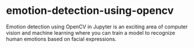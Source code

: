# emotion-detection-using-opencv
Emotion detection using OpenCV in Jupyter is an exciting area of computer vision and machine learning where you can train a model to recognize human emotions based on facial expressions.
